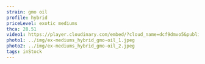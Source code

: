 ```yaml
---
strain: gmo oil
profile: hybrid
priceLevel: exotic mediums
thca: 28.51
video1: https://player.cloudinary.com/embed/?cloud_name=dcf9dmvo5&public_id=ex-mediums_hybrid_gmo-oil_znojda&profile=flower
photo1: ../img/ex-mediums_hybrid_gmo-oil_1.jpeg
photo2: ../img/ex-mediums_hybrid_gmo-oil_2.jpeg
tags: inStock
---
```



